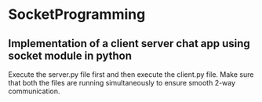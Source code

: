 # SocketProgramming
<h2>Implementation of a client server chat app using socket module in python</h2>
Execute the server.py file first and then execute the client.py file. Make sure that both the files are running simultaneously to ensure smooth 2-way communication.
